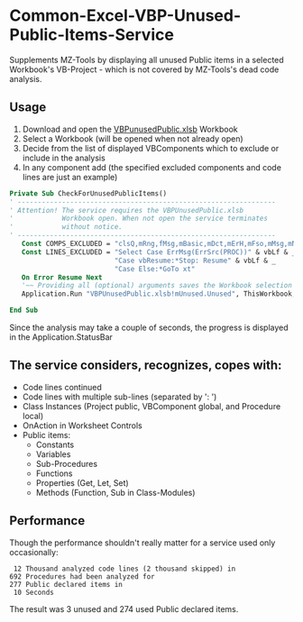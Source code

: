 # Common-Excel-VBP-Unused-Public-Items-Service
 Supplements MZ-Tools by displaying all unused Public items in a selected Workbook's VB-Project - which is not covered by MZ-Tools's dead code analysis.
 
 ## Usage
 1. Download and open the [VBPunusedPublic.xlsb][1] Workbook
 2. Select a Workbook (will be opened when not already open)
 3. Decide from the list of displayed VBComponents which to exclude or include in the analysis
 4. In any component add (the specified excluded components and code lines are just an example) 
 
 ```vb
 Private Sub CheckForUnusedPublicItems()
' ----------------------------------------------------------------
' Attention! The service requires the VBPUnusedPublic.xlsb
'            Workbook open. When not open the service terminates
'            without notice.
' ----------------------------------------------------------------
    Const COMPS_EXCLUDED = "clsQ,mRng,fMsg,mBasic,mDct,mErH,mFso,mMsg,mNme,mReg,mTrc,mWbk,mWsh"
    Const LINES_EXCLUDED = "Select Case ErrMsg(ErrSrc(PROC))" & vbLf & _
                           "Case vbResume:*Stop: Resume" & vbLf & _
                           "Case Else:*GoTo xt"
    On Error Resume Next
    '~~ Providing all (optional) arguments saves the Workbook selection dialog and the VBComponents selection dialog
    Application.Run "VBPUnusedPublic.xlsb!mUnused.Unused", ThisWorkbook, COMPS_EXCLUDED, LINES_EXCLUDED

End Sub
```
 
 Since the analysis may take a couple of seconds, the progress is displayed in the Application.StatusBar

## The service considers, recognizes, copes with:
- Code lines continued
- Code lines with multiple sub-lines (separated by ': ')
- Class Instances (Project public, VBComponent global, and Procedure local)
- OnAction in Worksheet Controls
- Public items:
  - Constants
  - Variables
  - Sub-Procedures
  - Functions
  - Properties (Get, Let, Set)
  - Methods (Function, Sub in Class-Modules)
  
## Performance
Though the performance shouldn't really matter for a service used only occasionally:<br>
```
 12 Thousand analyzed code lines (2 thousand skipped) in
692 Procedures had been analyzed for 
277 Public declared items in
 10 Seconds
```
The result was 3 unused and 274 used Public declared items.

 [1]:https://gitcdn.link/cdn/warbe-maker/Common-Excel-VBP-Unused-Public-Items-Service/master/VBPunusedPublic.xlsb
